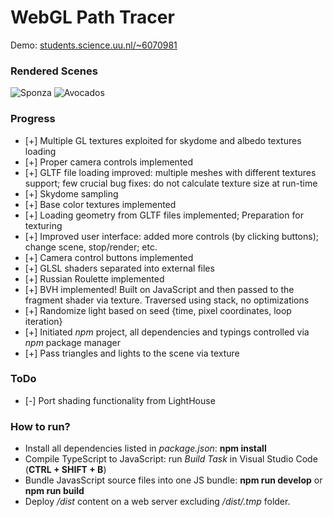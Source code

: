 # WebGL Path Tracer

Demo: [students.science.uu.nl/~6070981](http://www.students.science.uu.nl/~6070981)

### Rendered Scenes

![Sponza](http://www.students.science.uu.nl/~6070981/debug/assets/images/scenes/webgl-sponza.png)
![Avocados](http://www.students.science.uu.nl/~6070981/debug/assets/images/scenes/webgl-space-avocado.png)

### Progress
- [+] Multiple GL textures exploited for skydome and albedo textures loading
- [+] Proper camera controls implemented
- [+] GLTF file loading improved: multiple meshes with different textures support; few crucial bug fixes: do not calculate texture size at run-time
- [+] Skydome sampling
- [+] Base color textures implemented
- [+] Loading geometry from GLTF files implemented; Preparation for texturing
- [+] Improved user interface: added more controls (by clicking buttons); change scene, stop/render; etc.
- [+] Camera control buttons implemented
- [+] GLSL shaders separated into external files
- [+] Russian Roulette implemented
- [+] BVH implemented! Built on JavaScript and then passed to the fragment shader via texture. Traversed using stack, no optimizations
- [+] Randomize light based on seed {time, pixel coordinates, loop iteration}
- [+] Initiated *npm* project, all dependencies and typings controlled via *npm* package manager
- [+] Pass triangles and lights to the scene via texture

### ToDo
- [-] Port shading functionality from LightHouse

### How to run?
- Install all dependencies listed in *package.json*: **npm install**
- Compile TypeScript to JavaScript: run *Build Task* in Visual Studio Code (**CTRL + SHIFT + B**)
- Bundle JavasScript source files into one JS bundle: **npm run develop** or **npm run build**
- Deploy */dist* content on a web server excluding */dist/.tmp* folder.
